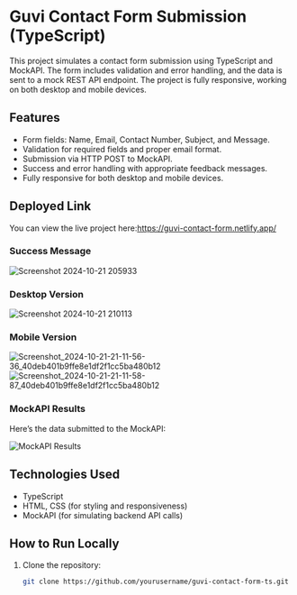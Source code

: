 # Guvi Contact Form Submission (TypeScript)

This project simulates a contact form submission using TypeScript and MockAPI. The form includes validation and error handling, and the data is sent to a mock REST API endpoint. The project is fully responsive, working on both desktop and mobile devices.

## Features
- Form fields: Name, Email, Contact Number, Subject, and Message.
- Validation for required fields and proper email format.
- Submission via HTTP POST to MockAPI.
- Success and error handling with appropriate feedback messages.
- Fully responsive for both desktop and mobile devices.

## Deployed Link
You can view the live project here:https://guvi-contact-form.netlify.app/ <!-- Replace # with the actual URL -->

### Success Message
![Screenshot 2024-10-21 205933](https://github.com/user-attachments/assets/43ac541c-3e2f-4288-b931-93188bf1b1f4)

### Desktop Version
![Screenshot 2024-10-21 210113](https://github.com/user-attachments/assets/68df6c73-fc25-4561-addf-428056820c02)

### Mobile Version
![Screenshot_2024-10-21-21-11-56-36_40deb401b9ffe8e1df2f1cc5ba480b12](https://github.com/user-attachments/assets/3caaa1f5-02ab-46e3-b3de-905dc5091b91) ![Screenshot_2024-10-21-21-11-58-87_40deb401b9ffe8e1df2f1cc5ba480b12](https://github.com/user-attachments/assets/40e62d4c-0a47-4ab2-a3c6-fe70668fa2bd)

### MockAPI Results
Here’s the data submitted to the MockAPI:

![MockAPI Results](./assets/mockapi-results.png)

## Technologies Used
- TypeScript
- HTML, CSS (for styling and responsiveness)
- MockAPI (for simulating backend API calls)

## How to Run Locally
1. Clone the repository:
   ```bash
   git clone https://github.com/yourusername/guvi-contact-form-ts.git
